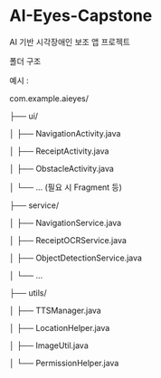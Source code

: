 # AI-Eyes-Capstone
AI 기반 시각장애인 보조 앱 프로젝트

폴더 구조

예시 :

com.example.aieyes/

├── ui/

│   ├── NavigationActivity.java

│   ├── ReceiptActivity.java

│   ├── ObstacleActivity.java

│   └── ... (필요 시 Fragment 등)

├── service/

│   ├── NavigationService.java

│   ├── ReceiptOCRService.java

│   ├── ObjectDetectionService.java

│   └── ...

├── utils/

│   ├── TTSManager.java

│   ├── LocationHelper.java

│   ├── ImageUtil.java

│   └── PermissionHelper.java
